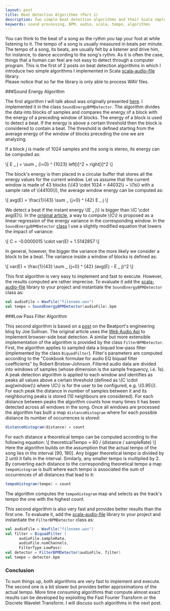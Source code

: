 ```yaml
---
layout: post
title: Beat Detection Algorithms (Part 1)
description: Two simple beat detection algorithms and their Scala implementation
keywords: sound processing, BPM, audio, scala, tempo, algorithms
---
```



You can think to the beat of a song as the rythm you tap your foot at while 
listening to it. The tempo of a song is usually measured in beats per minute. 
The tempo of a song, its beats, are usually felt by a listener and drive him, 
for instance, to dance according to the song's rythm. As it is often the case, 
things that a human can feel are not easy to detect through a computer 
program. This is the first of 2 posts on beat detection algorithms in which I introduce 
two simple algorithms I implemented in Scala [scala-audio-file](https://github.com/mziccard/scala-audio-file) library.  
Please notice that so far the library is only able 
to process WAV files.

###Sound Energy Algorithm 

The first algorithm I will talk about was originally presented 
[here](http://archive.gamedev.net/archive/reference/programming/features/beatdetection/index.html). I implemented it in the class 
`SoundEnergyBPMDetector`.
The algorithm divides the data into blocks of samples and compares the energy 
of a block with the energy of a preceding window of blocks. 
The energy of a block is used to detect a beat. If the energy is above a certain 
threshold then the block is considered to contain a beat. 
The threshold is defined starting from the average energy of the window of 
blocks preceding the one we are analyzing.  

If a block _j_ is made of 1024 samples and the song is stereo, its energy can be computed as:

\\[ E _ j = \sum _ {i=0} ^ {1023} left[i]^2 + right[i]^2 \\]

The block's energy is then placed in a circular buffer 
that stores all the energy values for the current window. Let us assume that 
the current window is made of 43 blocks (\\(43 \cdot 1024 = 44032\\) ~ \\(1s\\) with a sample rate of \\(44100\\)), the average window energy can be computed as: 

\\[ avg(E) = \frac{1}{43} \sum _ {j=0} ^ {42} E _ j \\]

We detect a beat if the instant energy \\(E _ j\\) is bigger than \\(C \cdot avg(E)\\). 
In the [original article](http://archive.gamedev.net/archive/reference/programming/features/beatdetection/index.html), a 
way to compute \\(C\\) is proposed as a linear regression of the energy variance in the corresponding window. 
In the `SoundEnergyBPMDetector` 
[class](https://github.com/mziccard/scala-audio-file/blob/master/src/main/scala/me/mziccard/audio/bpm/SoundEnergyBPMDetector.scala) 
I use a slightly modified equation that lowers the impact of variance: 

\\[ C = -0.0000015 \cdot var(E) + 1.5142857 \\]

In general, however, the bigger the variance the more likely we consider a 
block to be a beat. The variance inside a window of blocks is defined as: 

\\[ var(E) = \frac{1}{43} \sum _ {j=0} ^ {42} (avg(E) - E _ j)^2 \\]

This first algorithm is very easy to implement and fast to execute. 
However, the results computed are rather imprecise. To evaluate it add the 
[scala-audio-file](https://github.com/mziccard/scala-audio-file) library 
to your project and instantiate the `SoundEnergyBPMDetector` class as: 

```scala
val audioFile = WavFile("filename.wav")
val tempo = SoundEnergyBPMDetector(audioFile).bpm
```

###Low Pass Filter Algorithm

This second algorithm is based on a 
[post](http://tech.beatport.com/2014/web-audio/beat-detection-using-web-audio/) 
on the Beatport's engineering blog by Joe Sullivan. 
The original article uses the 
[Web Audio Api](https://developer.mozilla.org/en-US/docs/Web/API/Web_Audio_API) 
to implement browser-side beat detection. A similar but more extensible 
implementation of the algorithm is provided by the class `FilterBPMDetector`. 
First, the algorithm applies to sampled data a biquad low-pass filter 
(implemented by the class `BiquadFilter`). Filter's parameters are computed 
according to the "Cookbook formulae for audio EQ biquad filter coefficients" 
by Robert Bristow-Johnson. 
Filtered audio data are divided into windows of samples (whose dimension is 
the sample frequency, i.e. 1s). A peak detection 
algorithm is applied to each window and identifies as peaks 
all values above a certain threshold (defined as \\(C \cdot avg(window)\\) where \\(C\\) 
is for the user to be configured, e.g. \\(0.95\\)). 
For each peak the distance in number of samples between it and its neighbouring 
peaks is stored (10 neighbours are considered). 
For each distance between peaks the algorithm counts how many times it has been detected across all windows in the song. 
Once all windows are processed the algorithm has built a map `distanceHistogram` 
where for each possible distance its number of occurrences is stored:

```scala
distanceHistogram(distance) = count
```

For each distance a theoretical tempo can be computed according to the 
following equation:
\\[ theoreticalTempo = 60 / (distance / sampleRate) \\]
Here the algorithm builds on the assumption that the actual tempo of the song 
lies in the interval [90, 180]. Any bigger theoretical tempo is divided by 2 
until it falls in the interval. Similarly, any smaller tempo is multiplied by 2. 
By converting each distance to the corresponding theoretical tempo 
a map `tempoHistogram` is built where each tempo is 
associated the sum of occurrences of all distances that lead to it:

```scala
tempoHistogram(tempo) = count
```

The algorithm computes the `tempoHistogram` map and selects as 
the track's tempo the one with the highest count.  

This second algorithm is also very fast and provides better results than 
the first one. To evaluate it, add the 
[scala-audio-file](https://github.com/mziccard/scala-audio-file) library 
to your project and instantiate the `FilterBPMDetector` class as: 

```scala
val audioFile = WavFile("filename.wav")
val filter = BiquadFilter (
      audioFile.sampleRate,
      audioFile.numChannels,
      FilterType.LowPass)
val detector = FilterBPMDetector(audioFile, filter)
val tempo = detector.bpm
```

### Conclusion

To sum things up, both algorithms are very fast to implement and execute. The 
second one is a bit slower but provides better approximations of the actual 
tempo. More time consuming algorithms that compute almost exact 
results can be developed by exploiting the Fast Fourier Transform or the Discrete Wavelet Transform. 
I will discuss such algorithms in the next post.
